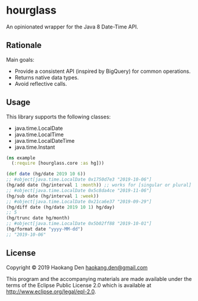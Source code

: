 # hourglass

An opinionated wrapper for the Java 8 Date-Time API.

## Rationale

Main goals:

* Provide a consistent API (inspired by BigQuery) for common operations.
* Returns native data types.
* Avoid reflective calls.

## Usage

This library supports the following classes:

* java.time.LocalDate
* java.time.LocalTime
* java.time.LocalDateTime
* java.time.Instant

```clj
(ns example
  (:require [hourglass.core :as hg]))

(def date (hg/date 2019 10 6))
;; #object[java.time.LocalDate 0x1750d7e3 "2019-10-06"]
(hg/add date (hg/interval 1 :month)) ;; works for [singular or plural] [string or keyword]
;; #object[java.time.LocalDate 0x5c8da4ce "2019-11-06"]
(hg/sub date (hg/interval 1 :week))
;; #object[java.time.LocalDate 0x21ca6e37 "2019-09-29"]
(hg/diff date (hg/date 2019 10 1) hg/day)
;; 5
(hg/trunc date hg/month)
;; #object[java.time.LocalDate 0x5b02ff88 "2019-10-01"]
(hg/format date "yyyy-MM-dd")
;; "2019-10-06"
```

## License

Copyright © 2019 Haokang Den <haokang.den@gmail.com>

This program and the accompanying materials are made available under the
terms of the Eclipse Public License 2.0 which is available at
http://www.eclipse.org/legal/epl-2.0.
